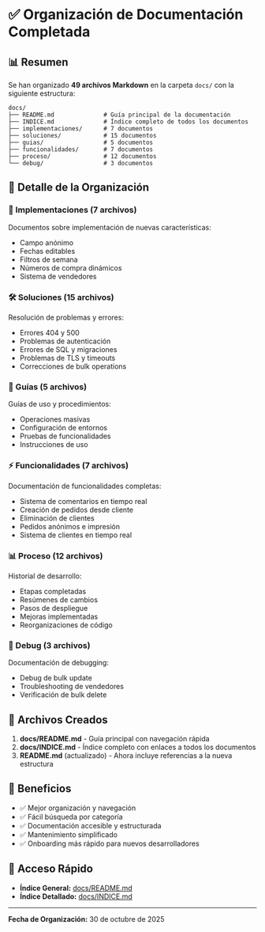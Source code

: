 # ✅ Organización de Documentación Completada

## 📊 Resumen

Se han organizado **49 archivos Markdown** en la carpeta `docs/` con la siguiente estructura:

```
docs/
├── README.md              # Guía principal de la documentación
├── INDICE.md              # Índice completo de todos los documentos
├── implementaciones/      # 7 documentos
├── soluciones/            # 15 documentos
├── guias/                 # 5 documentos
├── funcionalidades/       # 7 documentos
├── proceso/               # 12 documentos
└── debug/                 # 3 documentos
```

## 📁 Detalle de la Organización

### 🔧 Implementaciones (7 archivos)
Documentos sobre implementación de nuevas características:
- Campo anónimo
- Fechas editables
- Filtros de semana
- Números de compra dinámicos
- Sistema de vendedores

### 🛠️ Soluciones (15 archivos)
Resolución de problemas y errores:
- Errores 404 y 500
- Problemas de autenticación
- Errores de SQL y migraciones
- Problemas de TLS y timeouts
- Correcciones de bulk operations

### 📖 Guías (5 archivos)
Guías de uso y procedimientos:
- Operaciones masivas
- Configuración de entornos
- Pruebas de funcionalidades
- Instrucciones de uso

### ⚡ Funcionalidades (7 archivos)
Documentación de funcionalidades completas:
- Sistema de comentarios en tiempo real
- Creación de pedidos desde cliente
- Eliminación de clientes
- Pedidos anónimos e impresión
- Sistema de clientes en tiempo real

### 📊 Proceso (12 archivos)
Historial de desarrollo:
- Etapas completadas
- Resúmenes de cambios
- Pasos de despliegue
- Mejoras implementadas
- Reorganizaciones de código

### 🐛 Debug (3 archivos)
Documentación de debugging:
- Debug de bulk update
- Troubleshooting de vendedores
- Verificación de bulk delete

## 📝 Archivos Creados

1. **docs/README.md** - Guía principal con navegación rápida
2. **docs/INDICE.md** - Índice completo con enlaces a todos los documentos
3. **README.md** (actualizado) - Ahora incluye referencias a la nueva estructura

## 🎯 Beneficios

- ✅ Mejor organización y navegación
- ✅ Fácil búsqueda por categoría
- ✅ Documentación accesible y estructurada
- ✅ Mantenimiento simplificado
- ✅ Onboarding más rápido para nuevos desarrolladores

## 📍 Acceso Rápido

- **Índice General:** [docs/README.md](docs/README.md)
- **Índice Detallado:** [docs/INDICE.md](docs/INDICE.md)

---

**Fecha de Organización:** 30 de octubre de 2025
